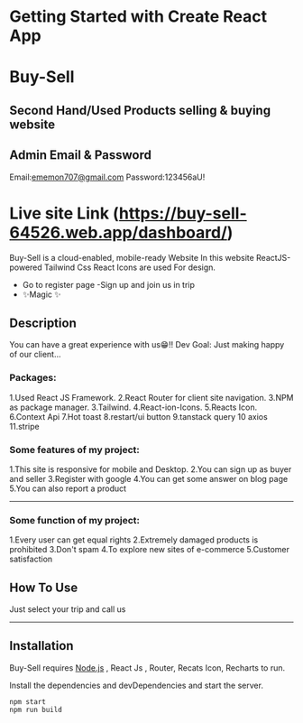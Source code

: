 # Getting Started with Create React App

# Buy-Sell

## Second Hand/Used Products selling & buying website

## Admin Email & Password

Email:ememon707@gmail.com
Password:123456aU!

# Live site Link (https://buy-sell-64526.web.app/dashboard/)

Buy-Sell is a cloud-enabled, mobile-ready Website
In this website ReactJS-powered Tailwind Css React Icons are used For design.

- Go to register page
  -Sign up and join us in trip
- ✨Magic ✨

## Description

You can have a great experience with us😁!!
Dev Goal: Just making happy of our client...

### Packages:

1.Used React JS Framework.
2.React Router for client site navigation.
3.NPM as package manager.
3.Tailwind.
4.React-ion-Icons.
5.Reacts Icon.
6.Context Api
7.Hot toast
8.restart/ui button
9.tanstack query
10 axios
11.stripe

### Some features of my project:

1.This site is responsive for mobile and Desktop.
2.You can sign up as buyer and seller
3.Register with google
4.You can get some answer on blog page
5.You can also report a product

---

### Some function of my project:

1.Every user can get equal rights
2.Extremely damaged products is prohibited
3.Don't spam
4.To explore new sites of e-commerce
5.Customer satisfaction

## How To Use

Just select your trip and call us

---

## Installation

Buy-Sell requires [Node.js](https://nodejs.org/) , React Js , Router, Recats Icon, Recharts to run.

Install the dependencies and devDependencies and start the server.

```
npm start
npm run build
```
